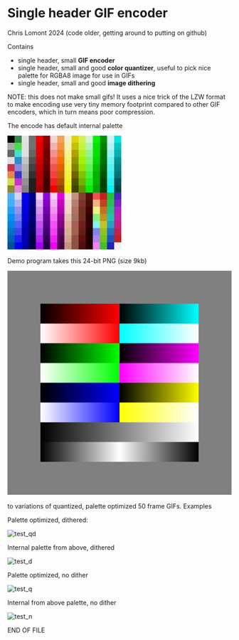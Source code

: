 # Single header GIF encoder

Chris Lomont 2024 (code older, getting around to putting on github)

Contains 

* single header, small **GIF encoder**
* single header, small and good **color quantizer**, useful to pick nice palette for RGBA8 image for use in GIFs
* single header, small and good **image dithering**

NOTE: this does not make small gifs! It uses a nice trick of the LZW format to make encoding use very tiny memory footprint compared to other GIF encoders, which in turn means poor compression.

The encode has default internal palette

![DeluxePaint-palette](GIFMaker/DeluxePaint-palette.png)



Demo program takes this 24-bit PNG (size 9kb)

![grad00](imgs/grad00.png)

to variations of quantized, palette optimized 50 frame GIFs. Examples

Palette optimized, dithered:

![test_qd](out/test_qd.gif)



Internal palette from above, dithered

![test_d](out/test_d.gif)

Palette optimized, no dither

![test_q](out/test_q.gif)

Internal from above palette, no dither

![test_n](out/test_n.gif)

END OF FILE